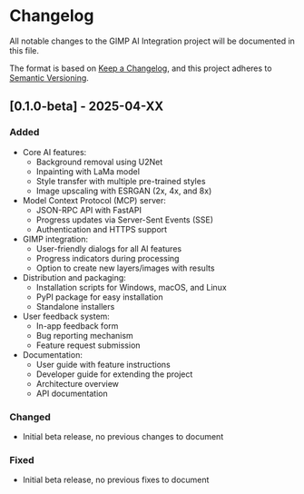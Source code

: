 # Changelog

All notable changes to the GIMP AI Integration project will be documented in this file.

The format is based on [Keep a Changelog](https://keepachangelog.com/en/1.0.0/),
and this project adheres to [Semantic Versioning](https://semver.org/spec/v2.0.0.html).

## [0.1.0-beta] - 2025-04-XX

### Added
- Core AI features:
  - Background removal using U2Net
  - Inpainting with LaMa model
  - Style transfer with multiple pre-trained styles
  - Image upscaling with ESRGAN (2x, 4x, and 8x)
- Model Context Protocol (MCP) server:
  - JSON-RPC API with FastAPI
  - Progress updates via Server-Sent Events (SSE)
  - Authentication and HTTPS support
- GIMP integration:
  - User-friendly dialogs for all AI features
  - Progress indicators during processing
  - Option to create new layers/images with results
- Distribution and packaging:
  - Installation scripts for Windows, macOS, and Linux
  - PyPI package for easy installation
  - Standalone installers
- User feedback system:
  - In-app feedback form
  - Bug reporting mechanism
  - Feature request submission
- Documentation:
  - User guide with feature instructions
  - Developer guide for extending the project
  - Architecture overview
  - API documentation

### Changed
- Initial beta release, no previous changes to document

### Fixed
- Initial beta release, no previous fixes to document
